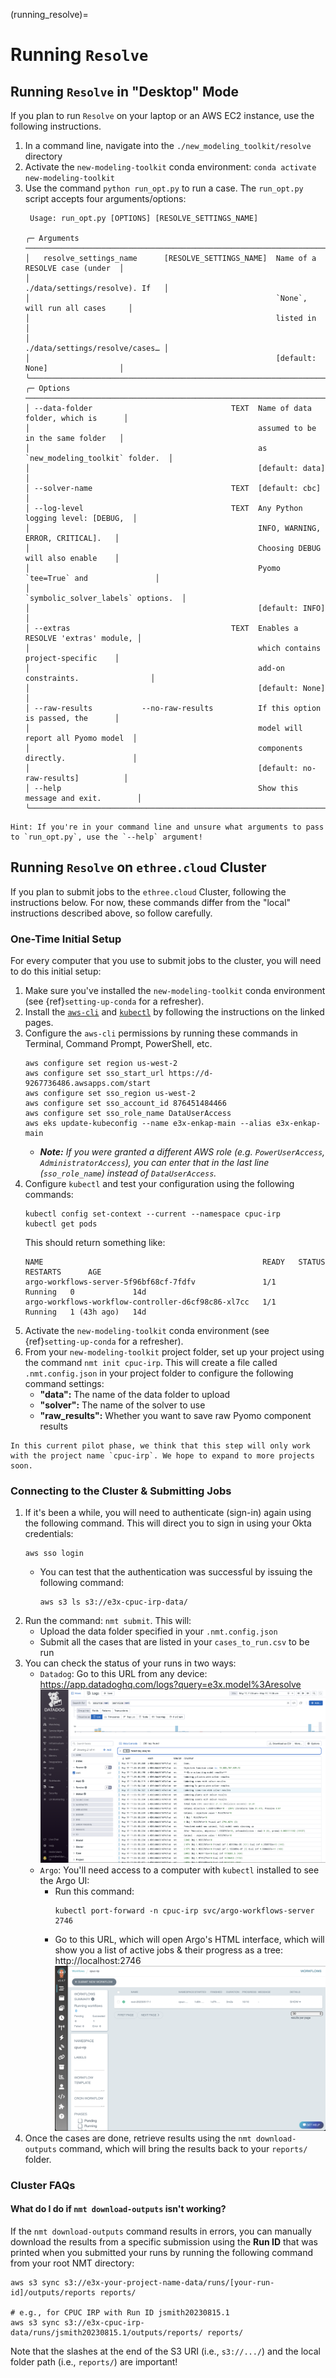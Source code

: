 (running_resolve)=
# Running `Resolve`

## Running `Resolve` in "Desktop" Mode

If you plan to run `Resolve` on your laptop or an AWS EC2 instance, use the following instructions.

1. In a command line, navigate into the `./new_modeling_toolkit/resolve` directory
2. Activate the `new-modeling-toolkit` conda environment: `conda activate new-modeling-toolkit`
3. Use the command `python run_opt.py` to run a case. The `run_opt.py` script accepts four arguments/options:
    ```
     Usage: run_opt.py [OPTIONS] [RESOLVE_SETTINGS_NAME]                                    

    ╭─ Arguments ──────────────────────────────────────────────────────────────────────────╮
    │   resolve_settings_name      [RESOLVE_SETTINGS_NAME]  Name of a RESOLVE case (under  │
    │                                                       ./data/settings/resolve). If   │
    │                                                       `None`, will run all cases     │
    │                                                       listed in                      │
    │                                                       ./data/settings/resolve/cases… │
    │                                                       [default: None]                │
    ╰──────────────────────────────────────────────────────────────────────────────────────╯
    ╭─ Options ────────────────────────────────────────────────────────────────────────────╮
    │ --data-folder                               TEXT  Name of data folder, which is      │
    │                                                   assumed to be in the same folder   │
    │                                                   as `new_modeling_toolkit` folder.  │
    │                                                   [default: data]                    │
    │ --solver-name                               TEXT  [default: cbc]                     │
    │ --log-level                                 TEXT  Any Python logging level: [DEBUG,  │
    │                                                   INFO, WARNING, ERROR, CRITICAL].   │
    │                                                   Choosing DEBUG will also enable    │
    │                                                   Pyomo `tee=True` and               │
    │                                                   `symbolic_solver_labels` options.  │
    │                                                   [default: INFO]                    │
    │ --extras                                    TEXT  Enables a RESOLVE 'extras' module, │
    │                                                   which contains project-specific    │
    │                                                   add-on constraints.                │
    │                                                   [default: None]                    │
    │ --raw-results           --no-raw-results          If this option is passed, the      │
    │                                                   model will report all Pyomo model  │
    │                                                   components directly.               │
    │                                                   [default: no-raw-results]          │
    │ --help                                            Show this message and exit.        │
    ╰──────────────────────────────────────────────────────────────────────────────────────╯
    ```

```{note}
Hint: If you're in your command line and unsure what arguments to pass to `run_opt.py`, use the `--help` argument!
```

## Running `Resolve` on `ethree.cloud` Cluster

If you plan to submit jobs to the `ethree.cloud` Cluster, following the instructions below. 
For now, these commands differ from the "local" instructions described above, so follow carefully.

### One-Time Initial Setup

For every computer that you use to submit jobs to the cluster, you will need to do this initial setup:

1. Make sure you've installed the `new-modeling-toolkit` conda environment (see {ref}`setting-up-conda` for a refresher).
2. Install the [`aws-cli`](https://docs.aws.amazon.com/cli/latest/userguide/getting-started-install.html) and [`kubectl`](https://kubernetes.io/docs/tasks/tools/) by following the instructions on the linked pages.
3. Configure the `aws-cli` permissions by running these commands in Terminal, Command Prompt, PowerShell, etc.
   ```commandline
   aws configure set region us-west-2
   aws configure set sso_start_url https://d-9267736486.awsapps.com/start
   aws configure set sso_region us-west-2
   aws configure set sso_account_id 876451484466
   aws configure set sso_role_name DataUserAccess
   aws eks update-kubeconfig --name e3x-enkap-main --alias e3x-enkap-main
   ```
   - _**Note:** If you were granted a different AWS role (e.g. `PowerUserAccess`, `AdministratorAccess`), you can enter that in the last line (`sso_role_name`) instead of `DataUserAccess`._
4. Configure `kubectl` and test your configuration using the following commands:
   ```commandline
   kubectl config set-context --current --namespace cpuc-irp
   kubectl get pods
   ```
   This should return something like:
   ```commandline
   NAME                                                 READY   STATUS    RESTARTS      AGE
   argo-workflows-server-5f96bf68cf-7fdfv               1/1     Running   0             14d
   argo-workflows-workflow-controller-d6cf98c86-xl7cc   1/1     Running   1 (43h ago)   14d
   ```
5. Activate the `new-modeling-toolkit` conda environment (see {ref}`setting-up-conda` for a refresher).
6. From your `new-modeling-toolkit` project folder, set up your project using the command `nmt init cpuc-irp`. 
   This will create a file called `.nmt.config.json` in your project folder to configure the following command settings:
   - **"data":** The name of the data folder to upload
   - **"solver":** The name of the solver to use
   - **"raw_results":** Whether you want to save raw Pyomo component results

```{warning}
In this current pilot phase, we think that this step will only work with the project name `cpuc-irp`. We hope to expand to more projects soon.
```

### Connecting to the Cluster & Submitting Jobs

1. If it's been a while, you will need to authenticate (sign-in) again using the following command. This will direct you to sign in using your Okta credentials:
   ```commandline
   aws sso login
   ```
   - You can test that the authentication was successful by issuing the following command:
      ```commandline
      aws s3 ls s3://e3x-cpuc-irp-data/
      ```
2. Run the command: `nmt submit`. This will:
   - Upload the data folder specified in your `.nmt.config.json`
   - Submit all the cases that are listed in your `cases_to_run.csv` to be run
3. You can check the status of your runs in two ways:
   - `Datadog`: Go to this URL from any device: https://app.datadoghq.com/logs?query=e3x.model%3Aresolve
     ![Datadog interface](../_images/datadog.png)
   - `Argo`: You'll need access to a computer with `kubectl` installed to see the Argo UI:
     - Run this command:
       ```commandline
       kubectl port-forward -n cpuc-irp svc/argo-workflows-server 2746 
       ```
     - Go to this URL, which will open Argo's HTML interface, which will show you a list of active jobs & their progress as a tree: 
       http://localhost:2746
       ![Argo Workflow interface](../_images/argo.png)
4. Once the cases are done, retrieve results using the `nmt download-outputs` command, which will bring 
   the results back to your `reports/` folder.


### Cluster FAQs

#### What do I do if `nmt download-outputs` isn't working?
If the `nmt download-outputs` command results in errors, you can manually download the results from a specific 
submission using the **Run ID** that was printed when you submitted your runs by running the following command from
your root NMT directory:

```commandline
aws s3 sync s3://e3x-your-project-name-data/runs/[your-run-id]/outputs/reports reports/

# e.g., for CPUC IRP with Run ID jsmith20230815.1
aws s3 sync s3://e3x-cpuc-irp-data/runs/jsmith20230815.1/outputs/reports/ reports/ 
```

Note that the slashes at the end of the S3 URI (i.e., `s3://.../`) and the local folder path (i.e., `reports/`) are important!